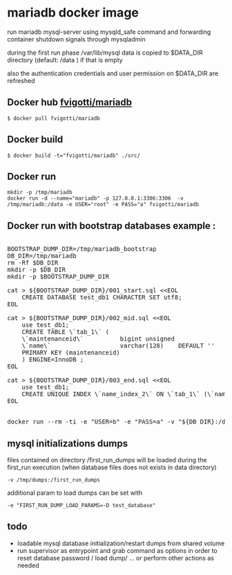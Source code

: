 # mariadb docker image
run mariadb mysql-server using mysqld_safe command and forwarding 
container shutdown signals through mysqladmin

during the first run phase /var/lib/mysql data is copied to 
$DATA_DIR directory (default: /data ) if that is empty

also the authentication credentials and user permission on $DATA_DIR are refreshed
 
                                                                                                                                                                                  
## Docker hub [fvigotti/mariadb]

[fvigotti/mariadb]: https://registry.hub.docker.com/u/fvigotti/mariadb/
```
$ docker pull fvigotti/mariadb 
```
                                                                                                                                                                    
## Docker build

```
$ docker build -t="fvigotti/mariadb" ./src/ 
```
                                                                                                                                         
## Docker run


``` shell
mkdir -p /tmp/mariadb  
docker run -d --name="mariadb" -p 127.0.0.1:3306:3306  -v /tmp/mariadb:/data -e USER="root" -e PASS="a" fvigotti/mariadb  
```

## Docker run with bootstrap databases example :

<pre>

BOOTSTRAP_DUMP_DIR=/tmp/mariadb_bootstrap
DB_DIR=/tmp/mariadb
rm -Rf $DB_DIR
mkdir -p $DB_DIR  
mkdir -p $BOOTSTRAP_DUMP_DIR  

cat > ${BOOTSTRAP_DUMP_DIR}/001_start.sql &lt&ltEOL
    CREATE DATABASE test_db1 CHARACTER SET utf8;
EOL

cat > ${BOOTSTRAP_DUMP_DIR}/002_mid.sql &lt&ltEOL
    use test_db1;
    CREATE TABLE \`tab_1\` (
    \`maintenanceid\`          bigint unsigned                           NOT NULL,
    \`name\`                   varchar(128)    DEFAULT ''                NOT NULL,
    PRIMARY KEY (maintenanceid)
    ) ENGINE=InnoDB ;
EOL

cat > ${BOOTSTRAP_DUMP_DIR}/003_end.sql &lt&ltEOL
    use test_db1;
    CREATE UNIQUE INDEX \`name_index_2\` ON \`tab_1\` (\`name\`)  ;
EOL


docker run --rm -ti -e "USER=b" -e "PASS=a" -v "${DB_DIR}:/data"  -v "${BOOTSTRAP_DUMP_DIR}:/first_run_dumps" fvigotti/mariadb  
</pre>


## mysql initializations dumps
files contained on directory /first_run_dumps will be loaded during the first_run execution (when database files does not exists in data directory)

```shell
-v /tmp/dumps:/first_run_dumps
```

additional param to load dumps can be set with

```shell
-e "FIRST_RUN_DUMP_LOAD_PARAMS=-D test_database" 
```


## todo

- loadable mysql database initialization/restart dumps from shared volume
- run supervisor as entrypoint and grab command as options in order to reset database password / load dump/ ... or perform other actions as needed 